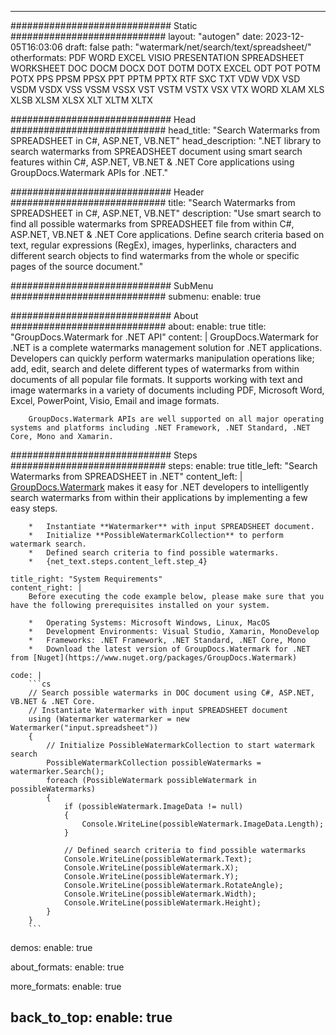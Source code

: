 
---
############################# Static ############################
layout: "autogen"
date: 2023-12-05T16:03:06
draft: false
path: "watermark/net/search/text/spreadsheet/"
otherformats: PDF WORD EXCEL VISIO PRESENTATION SPREADSHEET WORKSHEET DOC DOCM DOCX DOT DOTM DOTX EXCEL ODT POT POTM POTX PPS PPSM PPSX PPT PPTM PPTX RTF SXC TXT VDW VDX VSD VSDM VSDX VSS VSSM VSSX VST VSTM VSTX VSX VTX WORD XLAM XLS XLSB XLSM XLSX XLT XLTM XLTX

############################# Head ############################
head_title: "Search Watermarks from SPREADSHEET in C#, ASP.NET, VB.NET"
head_description: ".NET library to search watermarks from SPREADSHEET document using smart search features within C#, ASP.NET, VB.NET & .NET Core applications using GroupDocs.Watermark APIs for .NET."

############################# Header ############################
title: "Search Watermarks from SPREADSHEET in C#, ASP.NET, VB.NET"
description: "Use smart search to find all possible watermarks from SPREADSHEET file from within C#, ASP.NET, VB.NET & .NET Core applications. Define search criteria based on text, regular expressions (RegEx), images, hyperlinks, characters and different search objects to find watermarks from the whole or specific pages of the source document."

############################# SubMenu ############################
submenu:
    enable: true

############################# About ############################
about:
    enable: true
    title: "GroupDocs.Watermark for .NET API"
    content: |
        GroupDocs.Watermark for .NET is a complete watermarks management solution for .NET applications. Developers can quickly perform watermarks manipulation operations like; add, edit, search and delete different types of watermarks from within documents of all popular file formats. It supports working with text and image watermarks in a variety of documents including PDF, Microsoft Word, Excel, PowerPoint, Visio, Email and image formats.
        
        GroupDocs.Watermark APIs are well supported on all major operating systems and platforms including .NET Framework, .NET Standard, .NET Core, Mono and Xamarin.

############################# Steps ############################
steps:
    enable: true
    title_left: "Search Watermarks from SPREADSHEET in .NET"
    content_left: |
        [GroupDocs.Watermark](https://products.groupdocs.com/watermark/net/) makes it easy for .NET developers to intelligently search watermarks from within their applications by implementing a few easy steps.

        *   Instantiate **Watermarker** with input SPREADSHEET document.
        *   Initialize **PossibleWatermarkCollection** to perform watermark search.
        *   Defined search criteria to find possible watermarks.
        *   {net_text.steps.content_left.step_4}
        
    title_right: "System Requirements"
    content_right: |
        Before executing the code example below, please make sure that you have the following prerequisites installed on your system.

        *   Operating Systems: Microsoft Windows, Linux, MacOS
        *   Development Environments: Visual Studio, Xamarin, MonoDevelop
        *   Frameworks: .NET Framework, .NET Standard, .NET Core, Mono
        *   Download the latest version of GroupDocs.Watermark for .NET from [Nuget](https://www.nuget.org/packages/GroupDocs.Watermark)
        
    code: |
        ```cs
        // Search possible watermarks in DOC document using C#, ASP.NET, VB.NET & .NET Core.
        // Instantiate Watermarker with input SPREADSHEET document
        using (Watermarker watermarker = new Watermarker("input.spreadsheet"))
        {
            // Initialize PossibleWatermarkCollection to start watermark search
            PossibleWatermarkCollection possibleWatermarks = watermarker.Search();
            foreach (PossibleWatermark possibleWatermark in possibleWatermarks)
            {
                if (possibleWatermark.ImageData != null)
                {
                    Console.WriteLine(possibleWatermark.ImageData.Length);
                }

                // Defined search criteria to find possible watermarks
                Console.WriteLine(possibleWatermark.Text);
                Console.WriteLine(possibleWatermark.X);
                Console.WriteLine(possibleWatermark.Y);
                Console.WriteLine(possibleWatermark.RotateAngle);
                Console.WriteLine(possibleWatermark.Width);
                Console.WriteLine(possibleWatermark.Height);
            }
        }
        ```        

demos:
    enable: true
        

about_formats:
    enable: true


more_formats:
    enable: true


back_to_top:
    enable: true
---
